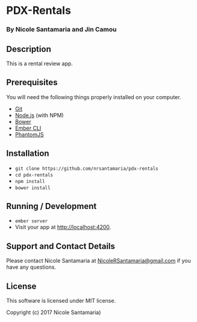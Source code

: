 # PDX-Rentals

### By Nicole Santamaria and Jin Camou

## Description
This is a rental review app.

## Prerequisites

You will need the following things properly installed on your computer.

* [Git](http://git-scm.com/)
* [Node.js](http://nodejs.org/) (with NPM)
* [Bower](http://bower.io/)
* [Ember CLI](http://www.ember-cli.com/)
* [PhantomJS](http://phantomjs.org/)

## Installation

* `git clone https://github.com/nrsantamaria/pdx-rentals`
* `cd pdx-rentals`
* `npm install`
* `bower install`

## Running / Development

* `ember server`
* Visit your app at [http://localhost:4200](http://localhost:4200).

## Support and Contact Details
Please contact Nicole Santamaria at NicoleRSantamaria@gmail.com if you have any questions.

## License
This software is licensed under MIT license.

Copyright (c) 2017 Nicole Santamaria)
